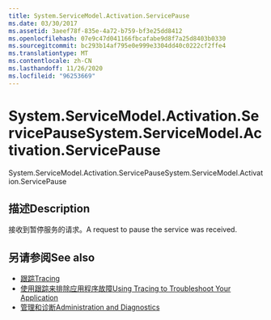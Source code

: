 ```yaml
---
title: System.ServiceModel.Activation.ServicePause
ms.date: 03/30/2017
ms.assetid: 3aeef78f-835e-4a72-b759-bf3e25dd8412
ms.openlocfilehash: 07e9c47d041166fbcafabe9d8f7a25d8403b0330
ms.sourcegitcommit: bc293b14af795e0e999e3304dd40c0222cf2ffe4
ms.translationtype: MT
ms.contentlocale: zh-CN
ms.lasthandoff: 11/26/2020
ms.locfileid: "96253669"
---
```

# <a name="systemservicemodelactivationservicepause"></a><span data-ttu-id="f9df8-102">System.ServiceModel.Activation.ServicePause</span><span class="sxs-lookup"><span data-stu-id="f9df8-102">System.ServiceModel.Activation.ServicePause</span></span>

<span data-ttu-id="f9df8-103">System.ServiceModel.Activation.ServicePause</span><span class="sxs-lookup"><span data-stu-id="f9df8-103">System.ServiceModel.Activation.ServicePause</span></span>  
  
## <a name="description"></a><span data-ttu-id="f9df8-104">描述</span><span class="sxs-lookup"><span data-stu-id="f9df8-104">Description</span></span>  

 <span data-ttu-id="f9df8-105">接收到暂停服务的请求。</span><span class="sxs-lookup"><span data-stu-id="f9df8-105">A request to pause the service was received.</span></span>  
  
## <a name="see-also"></a><span data-ttu-id="f9df8-106">另请参阅</span><span class="sxs-lookup"><span data-stu-id="f9df8-106">See also</span></span>

- [<span data-ttu-id="f9df8-107">跟踪</span><span class="sxs-lookup"><span data-stu-id="f9df8-107">Tracing</span></span>](index.md)
- [<span data-ttu-id="f9df8-108">使用跟踪来排除应用程序故障</span><span class="sxs-lookup"><span data-stu-id="f9df8-108">Using Tracing to Troubleshoot Your Application</span></span>](using-tracing-to-troubleshoot-your-application.md)
- [<span data-ttu-id="f9df8-109">管理和诊断</span><span class="sxs-lookup"><span data-stu-id="f9df8-109">Administration and Diagnostics</span></span>](../index.md)
